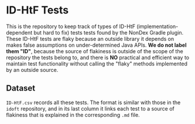 # ID-HtF Tests
This is the repository to keep track of types of ID-HtF (implementation-dependent but hard to fix) tests tests found by the NonDex Gradle plugin. These ID-HtF tests are flaky because an outside library it depends on makes false assumptions on under-determined Java APIs. **We do not label them "ID"**, because the source of flakiness is outside of the scope of the repository the tests belong to, and there is **NO** practical and efficient way to maintain test functionality without calling the "flaky" methods implemented by an outside source.

## Dataset
`ID-HtF.csv` records all these tests. The format is similar with those in the `idoft` repository, and in its last column it links each test to a source of flakiness that is explained in the corresponding `.md` file.
